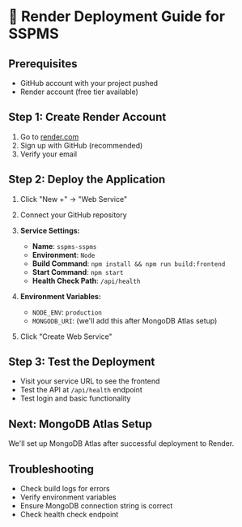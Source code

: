 # 🚀 Render Deployment Guide for SSPMS

## Prerequisites
- GitHub account with your project pushed
- Render account (free tier available)

## Step 1: Create Render Account
1. Go to [render.com](https://render.com)
2. Sign up with GitHub (recommended)
3. Verify your email

## Step 2: Deploy the Application
1. Click "New +" → "Web Service"
2. Connect your GitHub repository
3. **Service Settings:**
   - **Name**: `sspms-sspms`
   - **Environment**: `Node`
   - **Build Command**: `npm install && npm run build:frontend`
   - **Start Command**: `npm start`
   - **Health Check Path**: `/api/health`

4. **Environment Variables:**
   - `NODE_ENV`: `production`
   - `MONGODB_URI`: (we'll add this after MongoDB Atlas setup)

5. Click "Create Web Service"

## Step 3: Test the Deployment
- Visit your service URL to see the frontend
- Test the API at `/api/health` endpoint
- Test login and basic functionality

## Next: MongoDB Atlas Setup
We'll set up MongoDB Atlas after successful deployment to Render.

## Troubleshooting
- Check build logs for errors
- Verify environment variables
- Ensure MongoDB connection string is correct
- Check health check endpoint
